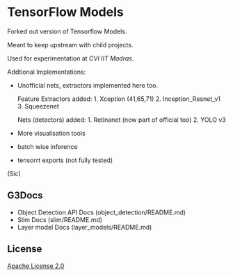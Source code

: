 # TensorFlow Models

Forked out version of Tensorflow Models. 

Meant to keep upstream with child projects.

Used for experimentation at _CVI IIT Madras_.

Addtional Implementations:

* Unofficial nets, extractors implemented here too. 

    Feature Extractors added:
        1. Xception (41,65,71)
        2. Inception_Resnet_v1
        3. Squeezenet

    Nets (detectors) added:
        1. Retinanet (now part of official too)
        2. YOLO v3

* More visualisation tools 
* batch wise inference
* tensorrt exports (not fully tested)

(Sic)

## G3Docs

* Object Detection  API Docs (object_detection/README.md)
* Slim Docs (slim/README.md)
* Layer model Docs (layer_models/README.md)

## License

[Apache License 2.0](LICENSE)
